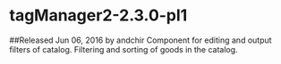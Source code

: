 # tagManager2-2.3.0-pl1
##Released Jun 06, 2016 by andchir
Component for editing and output filters of catalog. Filtering and sorting of goods in the catalog.
